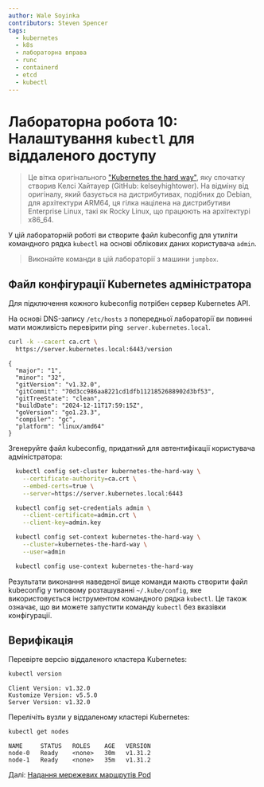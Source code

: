 ```yaml
---
author: Wale Soyinka
contributors: Steven Spencer
tags:
  - kubernetes
  - k8s
  - лабораторна вправа
  - runc
  - containerd
  - etcd
  - kubectl
---
```


# Лабораторна робота 10: Налаштування `kubectl` для віддаленого доступу

> Це вітка оригінального ["Kubernetes the hard way"](https://github.com/kelseyhightower/kubernetes-the-hard-way), яку спочатку створив Келсі Хайтауер (GitHub: kelseyhightower). На відміну від оригіналу, який базується на дистрибутивах, подібних до Debian, для архітектури ARM64, ця гілка націлена на дистрибутиви Enterprise Linux, такі як Rocky Linux, що працюють на архітектурі x86_64.

У цій лабораторній роботі ви створите файл kubeconfig для утиліти командного рядка `kubectl` на основі облікових даних користувача `admin`.

> Виконайте команди в цій лабораторії з машини `jumpbox`.

## Файл конфігурації Kubernetes адміністратора

Для підключення кожного kubeconfig потрібен сервер Kubernetes API.

На основі DNS-запису `/etc/hosts` з попередньої лабораторії ви повинні мати можливість перевірити ping` server.kubernetes.local`.

```bash
curl -k --cacert ca.crt \
  https://server.kubernetes.local:6443/version
```

```text
{
  "major": "1",
  "minor": "32",
  "gitVersion": "v1.32.0",
  "gitCommit": "70d3cc986aa8221cd1dfb1121852688902d3bf53",
  "gitTreeState": "clean",
  "buildDate": "2024-12-11T17:59:15Z",
  "goVersion": "go1.23.3",
  "compiler": "gc",
  "platform": "linux/amd64"
}
```

Згенеруйте файл kubeconfig, придатний для автентифікації користувача адміністратора:

```bash
  kubectl config set-cluster kubernetes-the-hard-way \
    --certificate-authority=ca.crt \
    --embed-certs=true \
    --server=https://server.kubernetes.local:6443

  kubectl config set-credentials admin \
    --client-certificate=admin.crt \
    --client-key=admin.key

  kubectl config set-context kubernetes-the-hard-way \
    --cluster=kubernetes-the-hard-way \
    --user=admin

  kubectl config use-context kubernetes-the-hard-way
```

Результати виконання наведеної вище команди мають створити файл kubeconfig у типовому розташуванні `~/.kube/config`, яке використовується інструментом командного рядка `kubectl`. Це також означає, що ви можете запустити команду `kubectl` без вказівки конфігурації.

## Верифікація

Перевірте версію віддаленого кластера Kubernetes:

```bash
kubectl version
```

```text
Client Version: v1.32.0
Kustomize Version: v5.5.0
Server Version: v1.32.0
```

Перелічіть вузли у віддаленому кластері Kubernetes:

```bash
kubectl get nodes
```

```text
NAME     STATUS   ROLES    AGE   VERSION
node-0   Ready    <none>   30m   v1.31.2
node-1   Ready    <none>   35m   v1.31.2
```

Далі: [Надання мережевих маршрутів Pod](lab11-pod-network-routes.md)
